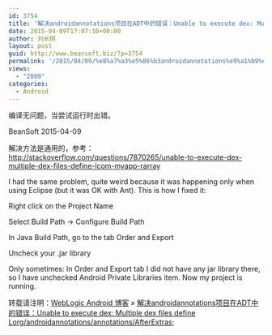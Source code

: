 ```yaml
---
id: 3754
title: '解决androidannotations项目在ADT中的错误：Unable to execute dex: Multiple dex files define Lorg/androidannotations/annotations/AfterExtras;'
date: 2015-04-09T17:07:10+00:00
author: 刘长炯
layout: post
guid: http://www.beansoft.biz/?p=3754
permalink: '/2015/04/09/%e8%a7%a3%e5%86%b3androidannotations%e9%a1%b9%e7%9b%ae%e5%9c%a8adt%e4%b8%ad%e7%9a%84%e9%94%99%e8%af%af%ef%bc%9aunable-to-execute-dex-multiple-dex-files-define-lorgandroidannotationsannotationsafte/'
views:
  - "2089"
categories:
  - Android
---
```

编译无问题，当尝试运行时出错。

BeanSoft 2015-04-09



解决方法是通用的，参考：http://stackoverflow.com/questions/7870265/unable-to-execute-dex-multiple-dex-files-define-lcom-myapp-rarray



I had the same problem, quite weird because it was happening only when using Eclipse (but it was OK with Ant). This is how I fixed it:



Right click on the Project Name

Select Build Path -> Configure Build Path

In Java Build Path, go to the tab Order and Export



Uncheck your .jar library





Only sometimes: In Order and Export tab I did not have any jar library there, so I have unchecked Android Private Libraries item. Now my project is running.



转载请注明：[WebLogic Android 博客](http://www.beansoft.biz) &raquo; [解决androidannotations项目在ADT中的错误：Unable to execute dex: Multiple dex files define Lorg/androidannotations/annotations/AfterExtras;](http://www.beansoft.biz/2015/04/09/%e8%a7%a3%e5%86%b3androidannotations%e9%a1%b9%e7%9b%ae%e5%9c%a8adt%e4%b8%ad%e7%9a%84%e9%94%99%e8%af%af%ef%bc%9aunable-to-execute-dex-multiple-dex-files-define-lorgandroidannotationsannotationsafte/)